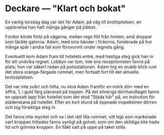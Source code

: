 # Deckare — "Klart och bokat"

En vanlig torsdag dag var det för Adam, på väg till _brottsplatsen_, en upplevelse han haft många gånger på jobbet.

Fordon körde förbi på vägarna, mellan regn föll från himlen, små droppar som täckte gatorna.  Adam, med sina händer i fickorna, funderade på hur många spår i andra fall som försvunnit under regnets gång.

Eventuellt kom Adam fram till hotelets entré, med hastiga steg gick han in för att undvika regnet. Lobbyn var tom, inte ens receptionisten fanns på plats; hon var säkert redan på polisstationen. Adam tog en snabb blick runt det stora orange-färgade rummet, men fortsatt fort till det aktuella brotssplatsen.

Det var inte svårt och hitta, nu stod Adam framför en mörk dörr med en siffra, 1, i guld färg placerad på toppen. På det silveriga dörrhandtaget fanns en uppsatt lapp från hotellet som det stod "Städa här" på, en instrution för städerskana på hotellet. Efter en kort stund så öppnade inspektören dörren och tog försiktiga steg in.

Det fanns inte mycket och se i det rätt lilla rummet, vitt tejp som markerade vart kroppen hittades fanns synligt på golvet, som om den skildiga inte hade tid och gömma kroppen. En fläkt satt på uppe på taket stilla.
